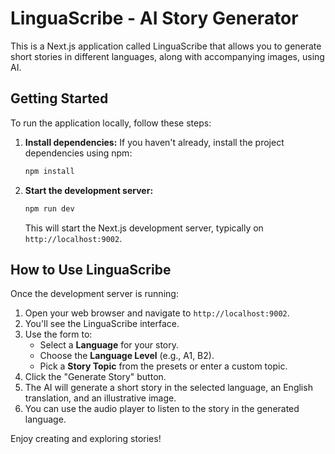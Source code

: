 # LinguaScribe - AI Story Generator

This is a Next.js application called LinguaScribe that allows you to generate short stories in different languages, along with accompanying images, using AI.

## Getting Started

To run the application locally, follow these steps:

1.  **Install dependencies:**
    If you haven't already, install the project dependencies using npm:
    ```bash
    npm install
    ```

2.  **Start the development server:**
    ```bash
    npm run dev
    ```
    This will start the Next.js development server, typically on `http://localhost:9002`.

## How to Use LinguaScribe

Once the development server is running:

1.  Open your web browser and navigate to `http://localhost:9002`.
2.  You'll see the LinguaScribe interface.
3.  Use the form to:
    *   Select a **Language** for your story.
    *   Choose the **Language Level** (e.g., A1, B2).
    *   Pick a **Story Topic** from the presets or enter a custom topic.
4.  Click the "Generate Story" button.
5.  The AI will generate a short story in the selected language, an English translation, and an illustrative image.
6.  You can use the audio player to listen to the story in the generated language.

Enjoy creating and exploring stories!
